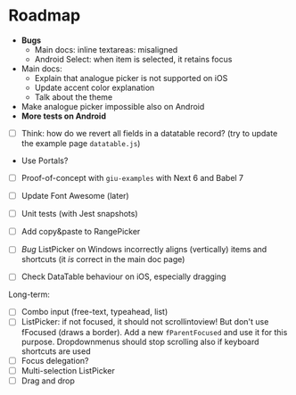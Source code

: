 # Roadmap

* **Bugs**
    * Main docs: inline textareas: misaligned
    * Android Select: when item is selected, it retains focus
* Main docs:
    * Explain that analogue picker is not supported on iOS
    * Update accent color explanation
    * Talk about the theme
* Make analogue picker impossible also on Android
* **More tests on Android**
* [ ] Think: how do we revert all fields in a datatable record? (try to update the example page `datatable.js`)
* Use Portals?
* [ ] Proof-of-concept with `giu-examples` with Next 6 and Babel 7
* [ ] Update Font Awesome (later)
* [ ] Unit tests (with Jest snapshots)

* [ ] Add copy&paste to RangePicker
* [ ] _Bug_ ListPicker on Windows incorrectly aligns (vertically) items and shortcuts (it _is_ correct in the main doc page)
* [ ] Check DataTable behaviour on iOS, especially dragging

Long-term:

* [ ] Combo input (free-text, typeahead, list)
* [ ] ListPicker: if not focused, it should not scrollintoview! But don't use fFocused (draws a border). Add a new `fParentFocused` and use it for this purpose. Dropdownmenus should stop scrolling also if keyboard shortcuts are used
* [ ] Focus delegation?
* [ ] Multi-selection ListPicker
* [ ] Drag and drop
